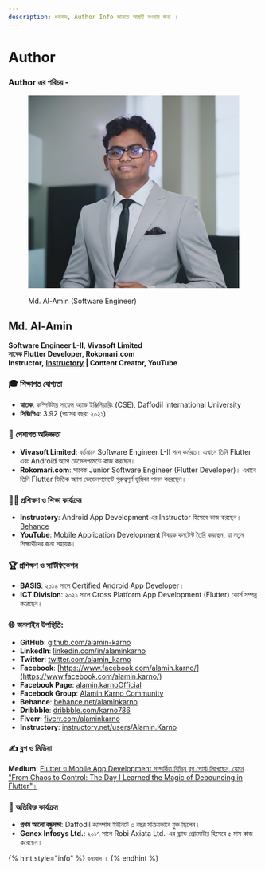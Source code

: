 ```yaml
---
description: ধন্যবাদ, Author Info জানতে আগ্রহী হওয়ার জন্য ।
---
```


# Author

### Author এর পরিচয় -

<figure><img src="../.gitbook/assets/Md. Al-Amin.png" alt=""><figcaption><p>Md. Al-Amin (Software Engineer)</p></figcaption></figure>

## Md. Al-Amin

**Software Engineer L-II, Vivasoft Limited**\
**সাবেক Flutter Developer, Rokomari.com**\
**Instructor,** [**Instructory**](https://instructory.net/users/Alamin.Karno) **| Content Creator, YouTube**

### 🎓 শিক্ষাগত যোগ্যতা

* **স্নাতক**: কম্পিউটার সায়েন্স অ্যান্ড ইঞ্জিনিয়ারিং (CSE), Daffodil International University
* **সিজিপিএ**: 3.92 (পাসের বছর: ২০২১)

### 💼 পেশাগত অভিজ্ঞতা

* **Vivasoft Limited**: বর্তমানে Software Engineer L-II পদে কর্মরত। এখানে তিনি Flutter এবং Android অ্যাপ ডেভেলপমেন্টে কাজ করছেন।&#x20;
* **Rokomari.com**: সাবেক Junior Software Engineer (Flutter Developer)। এখানে তিনি Flutter ভিত্তিক অ্যাপ ডেভেলপমেন্টে গুরুত্বপূর্ণ ভূমিকা পালন করেছেন।

### 🧑‍🏫 প্রশিক্ষণ ও শিক্ষা কার্যক্রম

* **Instructory**: Android App Development এর Instructor হিসেবে কাজ করছেন। [Behance](https://www.behance.net/alaminkarno?locale=en_US\&utm_source=chatgpt.com)
* **YouTube**: Mobile Application Development বিষয়ক কনটেন্ট তৈরি করছেন, যা নতুন শিক্ষার্থীদের জন্য সহায়ক।

### 🏆 প্রশিক্ষণ ও সার্টিফিকেশন

* **BASIS**: ২০১৯ সালে Certified Android App Developer।
* **ICT Division**: ২০২১ সালে Cross Platform App Development (Flutter) কোর্স সম্পন্ন করেছেন।

### 🌐 অনলাইন উপস্থিতি:

* **GitHub**: [github.com/alamin-karno](https://github.com/alamin-karno)
* **LinkedIn**: [linkedin.com/in/alaminkarno](https://www.linkedin.com/in/alaminkarno/)
* **Twitter**: [twitter.com/alamin\_karno](https://twitter.com/alamin_karno)
* **Facebook**: [https://www.facebook.com/alamin.karno/](https://www.facebook.com/alamin.karno/)
* **Facebook Page**: [alamin.karnoOfficial](https://www.facebook.com/alamin.karnoOfficial/)
* **Facebook Group**: [Alamin Karno Community](https://www.facebook.com/groups/alaminkarno)
* **Behance**: [behance.net/alaminkarno](https://www.behance.net/alaminkarno)
* **Dribbble**: [dribbble.com/karno786](https://dribbble.com/karno786)
* **Fiverr**: [fiverr.com/alaminkarno](https://www.fiverr.com/alaminkarno)
* **Instructory**: [instructory.net/users/Alamin.Karno](https://instructory.net/users/Alamin.Karno)

### ✍️ ব্লগ ও মিডিয়া

**Medium**: [Flutter ও Mobile App Development সম্পর্কিত বিভিন্ন ব্লগ পোস্ট লিখেছেন, যেমন "From Chaos to Control: The Day I Learned the Magic of Debouncing in Flutter"। ](https://alaminkarno.medium.com/from-chaos-to-control-the-day-i-learned-the-magic-of-debouncing-in-flutter-40cb7a2c1c45?utm_source=chatgpt.com)

### 🏅 অতিরিক্ত কার্যক্রম

* **প্রথম আলো বন্ধুসভা**: Daffodil ক্যাম্পাস ইউনিটে ৩ বছর সক্রিয়ভাবে যুক্ত ছিলেন।
* **Genex Infosys Ltd.**: ২০১৭ সালে Robi Axiata Ltd.-এর ব্র্যান্ড প্রোমোটার হিসেবে ৫ মাস কাজ করেছেন।

{% hint style="info" %}
ধন্যবাদ ।
{% endhint %}



